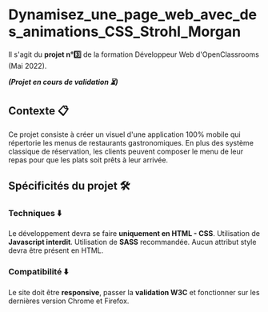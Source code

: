 # Dynamisez_une_page_web_avec_des_animations_CSS_Strohl_Morgan

Il s'agit du **projet n°:three:** de la formation Développeur Web d'OpenClassrooms (Mai 2022).

**_(Projet en cours de validation :hourglass_flowing_sand:)_**

## Contexte :clipboard:

Ce projet consiste à créer un visuel d'une application 100% mobile qui répertorie les menus de restaurants gastronomiques.
En plus des système classique de réservation, les clients peuvent composer le menu de leur repas pour que les plats soit prêts à leur arrivée.

## Spécificités du projet :hammer_and_wrench:

### Techniques :arrow_down:

Le développement devra se faire **uniquement en HTML - CSS**. 
Utilisation de **Javascript interdit**.
Utilisation de **SASS** recommandée.
Aucun attribut style devra être présent en HTML.

### Compatibilité :arrow_down:

Le site doit être **responsive**, passer la **validation W3C** et fonctionner sur les dernières version Chrome et Firefox.


